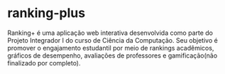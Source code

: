 # ranking-plus
Ranking+ é uma aplicação web interativa desenvolvida como parte do Projeto Integrador I do curso de Ciência da Computação. Seu objetivo é promover o engajamento estudantil por meio de rankings acadêmicos, gráficos de desempenho, avaliações de professores e gamificação(não finalizado por completo).
